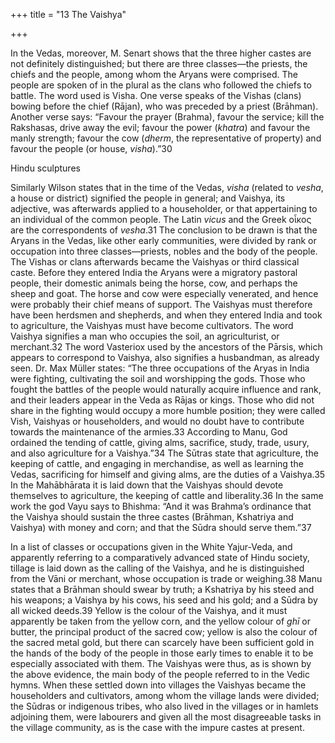 +++
title = "13 The Vaishya"

+++

In the Vedas, moreover, M. Senart shows that the three higher castes are not definitely distinguished; but there are three classes—the priests, the chiefs and the people, among whom the Aryans were comprised. The people are spoken of in the plural as the clans who followed the chiefs to battle. The word used is Visha. One verse speaks of the Vishas \(clans\) bowing before the chief \(Rājan\), who was preceded by a priest \(Brāhman\). Another verse says: “Favour the prayer \(Brahma\), favour the service; kill the Rakshasas, drive away the evil; favour the power \(*khatra*\) and favour the manly strength; favour the cow \(*dherm*, the representative of property\) and favour the people \(or house, *visha*\).”30 




Hindu sculptures




Similarly Wilson states that in the time of the Vedas, *visha* \(related to *vesha*, a house or district\) signified the people in general; and Vaishya, its adjective, was afterwards applied to a householder, or that appertaining to an individual of the common people. The Latin *vicus* and the Greek οἶκος are the correspondents of *vesha*.31 The conclusion to be drawn is that the Aryans in the Vedas, like other early communities, were divided by rank or occupation into three classes—priests, nobles and the body of the people. The Vishas or clans afterwards became the Vaishyas or third classical caste. Before they entered India the Aryans were a migratory pastoral people, their domestic animals being the horse, cow, and perhaps the sheep and goat. The horse and cow were especially venerated, and hence were probably their chief means of support. The Vaishyas must therefore have been herdsmen and shepherds, and when they entered India and took to agriculture, the Vaishyas must have become cultivators. The word Vaishya signifies a man who occupies the soil, an agriculturist, or merchant.32 The word Vasteriox used by the ancestors of the Pārsis, which appears to correspond to Vaishya, also signifies a husbandman, as already seen. Dr. Max Müller states: “The three occupations of the Aryas in India were fighting, cultivating the soil and worshipping the gods. Those who fought the battles of the people would naturally acquire influence and rank, and their leaders appear in the Veda as Rājas or kings. Those who did not share in the fighting would occupy a more humble position; they were called Vish, Vaishyas or householders, and would no doubt have to contribute towards the maintenance of the armies.33 According to Manu, God ordained the tending of cattle, giving alms, sacrifice, study, trade, usury, and also agriculture for a Vaishya.”34 The Sūtras state that agriculture, the keeping of cattle, and engaging in merchandise, as well as learning the Vedas, sacrificing for himself and giving alms, are the duties of a Vaishya.35 In the Mahābhārata it is laid down that the Vaishyas should devote themselves to agriculture, the keeping of cattle and liberality.36 In the same work the god Vayu says to Bhishma: “And it was Brahma’s ordinance that the Vaishya should sustain the three castes \(Brāhman, Kshatriya and Vaishya\) with money and corn; and that the Sūdra should serve them.”37 

In a list of classes or occupations given in the White Yajur-Veda, and apparently referring to a comparatively advanced state of Hindu society, tillage is laid down as the calling of the Vaishya, and he is distinguished from the Vāni or merchant, whose occupation is trade or weighing.38 Manu states that a Brāhman should swear by truth; a Kshatriya by his steed and his weapons; a Vaishya by his cows, his seed and his gold; and a Sūdra by all wicked deeds.39 Yellow is the colour of the Vaishya, and it must apparently be taken from the yellow corn, and the yellow colour of *ghī* or butter, the principal product of the sacred cow; yellow is also the colour of the sacred metal gold, but there can scarcely have been sufficient gold in the hands of the body of the people in those early times to enable it to be especially associated with them. The Vaishyas were thus, as is shown by the above evidence, the main body of the people referred to in the Vedic hymns. When these settled down into villages the Vaishyas became the householders and cultivators, among whom the village lands were divided; the Sūdras or indigenous tribes, who also lived in the villages or in hamlets adjoining them, were labourers and given all the most disagreeable tasks in the village community, as is the case with the impure castes at present. 


